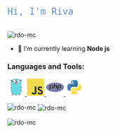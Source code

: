 
<svg xmlns="http://www.w3.org/2000/svg" xmlns:xlink="http://www.w3.org/1999/xlink" viewBox="0 0 510 40" style="background-color: #00000000;" width="510px" height="40px">
    <path id="path0">
        <!-- Single line -->
        <animate id="d0" attributeName="d" begin="0s;d0.end" dur="8000ms" fill="remove" values="m0,20 h0 ; m0,20 h510 ; m0,20 h510 ; m0,20 h0" keyTimes="0;0.7;0.825;1"/>
    </path>
    <text font-family="&quot;Iosevka&quot;, monospace" fill="#6791c9" font-size="21" dominant-baseline="auto" x="0%" text-anchor="start">
        <textPath xlink:href="#path0">
            Hi, I'm Rivaldo David (RDO-MC)... :D
        </textPath>
    </text>
</svg>
<p align="left"> <img src="https://komarev.com/ghpvc/?username=rdo-mc&label=Profile%20views&color=0e75b6&style=flat" alt="rdo-mc" /> </p>


- 🌱 I’m currently learning **Node js**


<p align="left">
</p>

<h3 align="left">Languages and Tools:</h3>
<p align="left"> <a href="https://golang.org" target="_blank" rel="noreferrer"> <img src="https://raw.githubusercontent.com/devicons/devicon/master/icons/go/go-original.svg" alt="go" width="40" height="40"/> </a> <a href="https://developer.mozilla.org/en-US/docs/Web/JavaScript" target="_blank" rel="noreferrer"> <img src="https://raw.githubusercontent.com/devicons/devicon/master/icons/javascript/javascript-original.svg" alt="javascript" width="40" height="40"/> </a> <a href="https://www.php.net" target="_blank" rel="noreferrer"> <img src="https://raw.githubusercontent.com/devicons/devicon/master/icons/php/php-original.svg" alt="php" width="40" height="40"/> </a> <a href="https://www.python.org" target="_blank" rel="noreferrer"> <img src="https://raw.githubusercontent.com/devicons/devicon/master/icons/python/python-original.svg" alt="python" width="40" height="40"/> </a> </p>

<p><img align="left" src="https://github-readme-stats.vercel.app/api/top-langs?username=rdo-mc&show_icons=true&locale=en&layout=compact" alt="rdo-mc" /></p>

<p>&nbsp;<img align="center" src="https://github-readme-stats.vercel.app/api?username=rdo-mc&show_icons=true&locale=en" alt="rdo-mc" /></p>

<p><img align="center" src="https://github-readme-streak-stats.herokuapp.com/?user=rdo-mc&" alt="rdo-mc" /></p>

